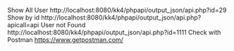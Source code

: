 Show All User http://localhost:8080/kk4/phpapi/output_json/api.php?id=29 Show by id http://localhost:8080/kk4/phpapi/output_json/api.php?apicall=api User not Found http://localhost:8080/kk4/phpapi/output_json/api.php?id=1111 Check with Postman https://www.getpostman.com/
